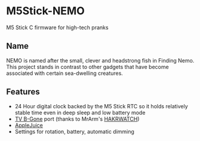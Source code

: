 # M5Stick-NEMO
M5 Stick C firmware for high-tech pranks

## Name
NEMO is named after the small, clever and headstrong fish in Finding Nemo. This project stands in contrast to other gadgets that have become associated with certain sea-dwelling creatures.

## Features
* 24 Hour digital clock backed by the M5 Stick RTC so it holds relatively stable time even in deep sleep and low battery mode
* [TV B-Gone](http://www.righto.com/2010/11/improved-arduino-tv-b-gone.html) port (thanks to MrArm's [HAKRWATCH](https://github.com/MrARM/hakrwatch))
* [AppleJuice](https://github.com/ECTO-1A/AppleJuice)
* Settings for rotation, battery, automatic dimming